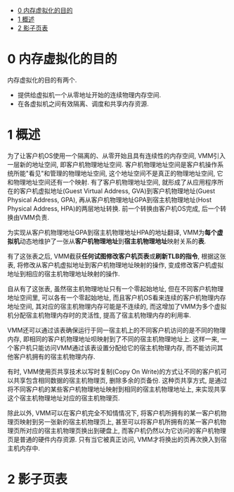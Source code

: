 
<!-- @import "[TOC]" {cmd="toc" depthFrom=1 depthTo=6 orderedList=false} -->

<!-- code_chunk_output -->

* [0 内存虚拟化的目的](#0-内存虚拟化的目的)
* [1 概述](#1-概述)
* [2 影子页表](#2-影子页表)

<!-- /code_chunk_output -->

# 0 内存虚拟化的目的

内存虚拟化的目的有两个.

- 提供给虚拟机一个从零地址开始的连续物理内存空间.
- 在各虚拟机之间有效隔离、调度和共享内存资源.

# 1 概述

为了让客户机OS使用一个隔离的、从零开始且具有连续性的内存空间, VMM引入一层新的地址空间, 即客户机物理地址空间. 客户机物理地址空间是客户机操作系统所能"看见"和管理的物理地址空间, 这个地址空间不是真正的物理地址空间, 它和物理地址空间还有一个映射. 有了客户机物理地址空间, 就形成了从应用程序所在的客户机虚拟地址(Guest Virtual Address, GVA)到客户机物理地址(Guest Physical Address, GPA), 再从客户机物理地址GPA到宿主机物理地址(Host Physical Address, HPA)的两层地址转换. 前一个转换由客户机OS完成, 后一个转换由VMM负责.

为实现从客户机物理地址GPA到宿主机物理地址HPA的地址翻译, VMM为**每个虚拟机**动态地维护了一张从**客户机物理地址**到**宿主机物理地址**映射关系的**表**.

有了这张表之后, VMM截获**任何试图修改客户机页表**或**刷新TLB的指令**, 根据这张表, 将修改从客户机虚拟地址到客户机物理地址映射的操作, 变成修改客户机虚拟地址到相应的宿主机物理地址映射的操作.

自从有了这张表, 虽然宿主机物理地址只有一个零起始地址, 但在不同客户机物理地址空间里, 可以各有一个零起始地址, 而且客户机OS看来连续的客户机物理内存地址空间, 其对应的宿主机物理内存可能是不连续的, 而这增加了VMM为多个虚拟机分配宿主机物理内存时的灵活性, 提高了宿主机物理内存的利用率.

VMM还可以通过该表确保运行于同一宿主机上的不同客户机访问的是不同的物理内存, 即相同的客户机物理地址呗映射到了不同的宿主机物理地址上. 这样一来, 一个客户机只能访问VMM通过该表设置分配给它的宿主机物理内存, 而不能访问其他客户机拥有的宿主机物理内存.

有时, VMM使用页共享技术以写时复制(Copy On Write)的方式让不同的客户机可以共享包含相同数据的宿主机物理页, 删除多余的页备份. 这种页共享方式, 是通过将不同客户机的某些客户机物理地址映射到相同的宿主机物理地址上, 来实现共享这个宿主机物理地址对应的宿主机物理页.

除此以外, VMM可以在客户机完全不知情情况下, 将客户机所拥有的某一客户机物理页映射到另一张新的宿主机物理页上, 甚至可以将客户机所拥有的某一客户机物理页所对应的宿主机物理页换出到硬盘上, 而客户机仍然以为它访问的客户机物理页是普通的硬件内存资源. 只有当它被真正访问, VMM才将换出的页再次换入到宿主机内存中.

# 2 影子页表

